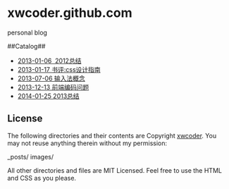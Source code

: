 xwcoder.github.com
==================

personal blog

##Catalog##

* [2013-01-06  &nbsp;2012总结](_posts/2013-01-06-2012-summary.md)
* [2013-01-17  书评:css设计指南](_posts/2013-01-17-book-stylin-with-css.md)
* [2013-07-06  输入法概念](_posts/2013-07-06-input-method-concept.md)
* [2013-12-13  前端编码问题](_posts/2013-12-13-encoding-charset.md)
* [2014-01-25  2013总结](_posts/2014-01-25-2013-summary.md)

## License ##

The following directories and their contents are Copyright [xwcoder](https://github.com/xwcoder). You may not reuse anything therein without my permission:

_posts/
images/

All other directories and files are MIT Licensed. Feel free to use the HTML and CSS as you please.
